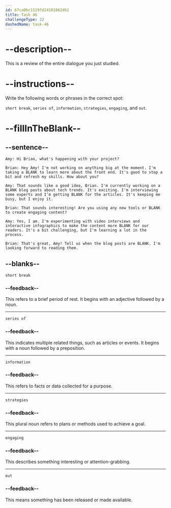 ```yaml
---
id: 67ca0bc1529fd24101862db1
title: Task 46
challengeType: 22
dashedName: task-46
---
```


<!-- REVIEW -->

# --description--

This is a review of the entire dialogue you just studied.

# --instructions--  

Write the following words or phrases in the correct spot:

`short break`, `series of`, `information`, `strategies`, `engaging`, and `out`.

# --fillInTheBlank--

## --sentence--

`Amy: Hi Brian, what's happening with your project?`

`Brian: Hey Amy! I'm not working on anything big at the moment. I'm taking a BLANK to learn more about the front end. It's good to stop a bit and refresh my skills. How about you?`

`Amy: That sounds like a good idea, Brian. I'm currently working on a BLANK blog posts about tech trends. It's exciting. I'm interviewing some experts and I’m getting BLANK for the articles. It's keeping me busy, but I enjoy it.`

`Brian: That sounds interesting! Are you using any new tools or BLANK to create engaging content?`

`Amy: Yes, I am. I'm experimenting with video interviews and interactive infographics to make the content more BLANK for our readers. It's a bit challenging, but I'm learning a lot in the process.`

`Brian: That's great, Amy! Tell us when the blog posts are BLANK. I'm looking forward to reading them.`

## --blanks--  

`short break`

### --feedback--

This refers to a brief period of rest. It begins with an adjective followed by a noun.

---

`series of`

### --feedback--  

This indicates multiple related things, such as articles or events. It begins with a noun followed by a preposition.

---

`information`

### --feedback--

This refers to facts or data collected for a purpose.

---

`strategies`

### --feedback--

This plural noun refers to plans or methods used to achieve a goal.

---

`engaging`

### --feedback--

This describes something interesting or attention-grabbing.

---

`out`

### --feedback--  

This means something has been released or made available.
